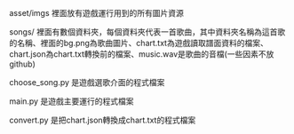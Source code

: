 asset/imgs 裡面放有遊戲運行用到的所有圖片資源

songs/ 裡面有數個資料夾，每個資料夾代表一首歌曲，其中資料夾名稱為這首歌的名稱、裡面的bg.png為歌曲圖片、chart.txt為遊戲讀取譜面資料的檔案、chart.json為chart.txt轉換前的檔案、music.wav是歌曲的音檔(一些因素不放github)

choose_song.py 是遊戲選歌介面的程式檔案

main.py 是遊戲主要運行的程式檔案

convert.py 是把chart.json轉換成chart.txt的程式檔案

